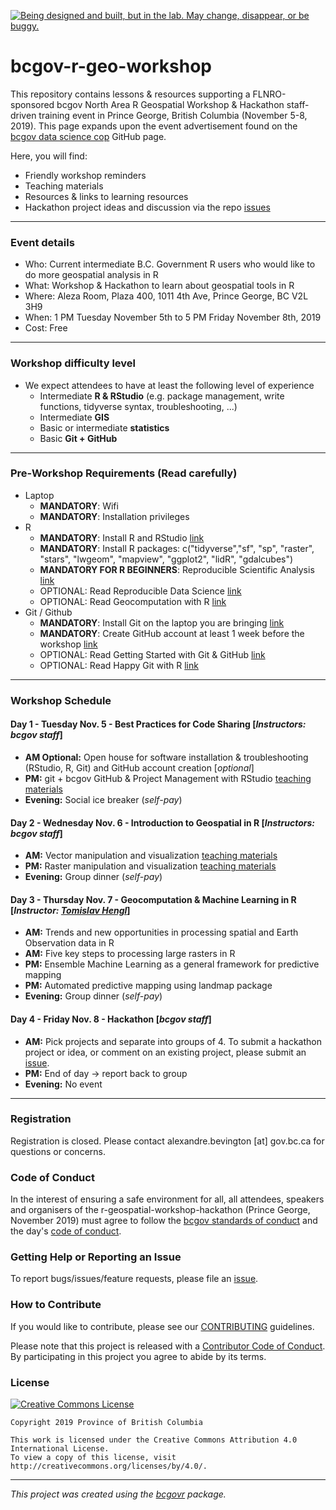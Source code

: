 <a id="devex-badge" rel="Exploration" href="https://github.com/BCDevExchange/assets/blob/master/README.md"><img alt="Being designed and built, but in the lab. May change, disappear, or be buggy." style="border-width:0" src="https://assets.bcdevexchange.org/images/badges/exploration.svg" title="Being designed and built, but in the lab. May change, disappear, or be buggy." /></a>


# bcgov-r-geo-workshop

This repository contains lessons & resources supporting a FLNRO-sponsored bcgov North Area R Geospatial Workshop & Hackathon staff-driven training event in Prince George, British Columbia (November 5-8, 2019). This page expands upon the event advertisement found on the [bcgov data science cop](https://github.com/bcgov/bcgov-data-science-cop/tree/master/2019/2019-11-05_r-spatial-pg) GitHub page. 

Here, you will find:

- Friendly workshop reminders
- Teaching materials
- Resources & links to learning resources
- Hackathon project ideas and discussion via the repo [issues](https://github.com/bcgov/ds-cop-intro-to-r/issues/) 

------

### Event details 
- Who: Current intermediate B.C. Government R users who would like to do more geospatial analysis in R
- What: Workshop & Hackathon to learn about geospatial tools in R
- Where: Aleza Room, Plaza 400, 1011 4th Ave, Prince George, BC V2L 3H9
- When: 1 PM Tuesday November 5th to 5 PM Friday November 8th, 2019
- Cost: Free

------

### Workshop difficulty level
- We expect attendees to have at least the following level of experience
  - Intermediate **R & RStudio** (e.g. package management, write functions, tidyverse syntax, troubleshooting, ...)
  - Intermediate **GIS** 
  - Basic or intermediate **statistics**
  - Basic **Git + GitHub**
  
------

### Pre-Workshop Requirements (Read carefully)
- Laptop 
  - **MANDATORY**: Wifi 
  - **MANDATORY**: Installation privileges
- R
  - **MANDATORY**: Install R and RStudio [link](https://github.com/bcgov/bcgov-data-science-resources/wiki/Installing-R-&-RStudio)
  - **MANDATORY**: Install R packages: c("tidyverse","sf", "sp", "raster", "stars", "lwgeom", "mapview", "ggplot2", "lidR", "gdalcubes")
  - **MANDATORY FOR R BEGINNERS**: Reproducible Scientific Analysis [link](https://swcarpentry.github.io/r-novice-gapminder/)
  - OPTIONAL: Read Reproducible Data Science [link](https://r4ds.had.co.nz/)
  - OPTIONAL: Read Geocomputation with R [link](https://geocompr.robinlovelace.net/)
- Git / Github
  - **MANDATORY**: Install Git on the laptop you are bringing  [link](https://git-scm.com/)
  - **MANDATORY**: Create GitHub account at least 1 week before the workshop [link](https://github.com/)
  - OPTIONAL: Read Getting Started with Git & GitHub [link](https://github.com/bcgov/bcgov-data-science-resources/wiki/Getting-Started-with-Git-&-GitHub)
  - OPTIONAL: Read Happy Git with R [link](https://happygitwithr.com/)

------

### Workshop Schedule

#### Day 1 - Tuesday Nov. 5 - Best Practices for Code Sharing [_Instructors: bcgov staff_]
- **AM Optional:** Open house for software installation & troubleshooting (RStudio, R, Git) and GitHub account creation [_optional_]
- **PM:** git + bcgov GitHub & Project Management with RStudio [teaching materials](https://github.com/bevingtona/bcgov-r-geo-workshop/tree/master/20191105_Day_1_PM_Intro)
-	**Evening:** Social ice breaker (_self-pay_)

#### Day 2 - Wednesday Nov. 6 - Introduction to Geospatial in R [_Instructors: bcgov staff_]
-	**AM:** Vector manipulation and visualization [teaching materials](https://github.com/bevingtona/bcgov-r-geo-workshop/tree/master/20191106_Day_2_AM_Vector)
-	**PM:** Raster manipulation and visualization [teaching materials](https://github.com/bevingtona/bcgov-r-geo-workshop/tree/master/20191106_Day_2_PM_Raster)
-	**Evening:** Group dinner (_self-pay_)

#### Day 3 - Thursday Nov. 7 - Geocomputation & Machine Learning in R [_Instructor: [Tomislav Hengl](https://github.com/thengl)_]
-	**AM:** Trends and new opportunities in processing spatial and Earth Observation data in R
- **AM:** Five key steps to processing large rasters in R
- **PM:** Ensemble Machine Learning as a general framework for predictive mapping 
- **PM:** Automated predictive mapping using landmap package
-	**Evening:** Group dinner (_self-pay_)

#### Day 4 - Friday Nov. 8 - Hackathon [_bcgov staff_]
-	**AM:** Pick projects and separate into groups of 4. To submit a hackathon project or idea, or comment on an existing project, please submit an  [issue](https://github.com/bcgov/ds-cop-intro-to-r/issues/).
-	**PM:** End of day -> report back to group
-	**Evening:** No event
 
------

### Registration

Registration is closed. Please contact alexandre.bevington [at] gov.bc.ca  for questions or concerns. 


### Code of Conduct

In the interest of ensuring a safe environment for all,  all attendees, speakers and organisers of the r-geospatial-workshop-hackathon (Prince George, November 2019) must agree to follow the [bcgov standards of conduct](https://www2.gov.bc.ca/gov/content/careers-myhr/about-the-bc-public-service/ethics-standards-of-conduct/standards-of-conduct) and the day's [code of conduct](https://www.contributor-covenant.org/version/1/4/code-of-conduct).


### Getting Help or Reporting an Issue

To report bugs/issues/feature requests, please file an [issue](https://github.com/bcgov/ds-cop-intro-to-r/issues/).


### How to Contribute

If you would like to contribute, please see our [CONTRIBUTING](CONTRIBUTING.md) guidelines.

Please note that this project is released with a [Contributor Code of Conduct](CODE_OF_CONDUCT.md). By participating in this project you agree to abide by its terms.


### License

[![Creative Commons License](https://i.creativecommons.org/l/by/4.0/88x31.png)](http://creativecommons.org/licenses/by/4.0/)

```
Copyright 2019 Province of British Columbia

This work is licensed under the Creative Commons Attribution 4.0 International License.
To view a copy of this license, visit http://creativecommons.org/licenses/by/4.0/.
```
---
*This project was created using the [bcgovr](https://github.com/bcgov/bcgovr) package.* 
